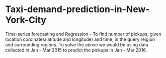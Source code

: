 # Taxi-demand-prediction-in-New-York-City
Time-series forecasting and Regression   - To find number of pickups, given location cordinates(latitude and longitude) and time, in the query reigion and surrounding regions. To solve the above we would be using data collected in Jan - Mar 2015 to predict the pickups in Jan - Mar 2016.
